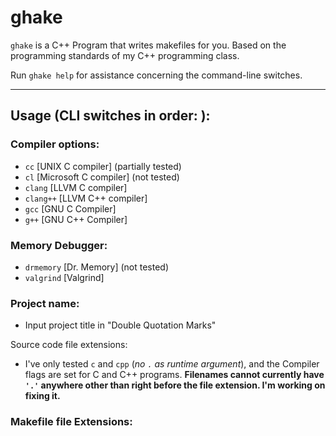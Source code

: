 # ghake
`ghake` is a C++ Program that writes makefiles for you. Based on the programming standards of my C++ programming class.

Run `ghake help` for assistance concerning the command-line switches.

---

## Usage (CLI switches in order: ): 
### Compiler options:
- `cc`      [UNIX C compiler] (partially tested)
- `cl`      [Microsoft C compiler] (not tested)
- `clang`   [LLVM C compiler]
- `clang++` [LLVM C++ compiler]
- `gcc`     [GNU C Compiler]
- `g++`     [GNU C++ Compiler]

### Memory Debugger: 
- `drmemory` [Dr. Memory] (not tested)
- `valgrind` [Valgrind]

### Project name:
- Input project title in "Double Quotation Marks"

Source code file extensions:
- I've only tested `c` and `cpp` (*no `.` as runtime argument*), and the Compiler flags are set for C and C++ programs. **Filenames cannot currently have `'.'` anywhere other than right before the file extension. I'm working on fixing it.**

### Makefile file Extensions:
- `yes` ('makefile' -> .gnu, .wcl, . clg, .unx  -- must be run through "`make -f makefile.###`")
- `no`  ('makefile')

### Diff File:
- `nodiff` will not inject a diff command
- Any other string (including `.txt`) will check for a file matching that name. It will also pipe the output of your program into that file when running make.

### Quiet mode?
- `on`  (Will not repeat the input values to affirm them)
- `off` (Will repeat the input values to affirm them)

---

## To compile from source: 
Download the latest release from the RELEASES folder, and simply run `make` from within the directory; this should generate all the necessary files -- Default compiler is g++ with ANSI C++ and all error flags set.

---

# FAQ:

Does this work on all operating systems?
> This *should* work on Windows, macOS, and Linux - you just need to have the right compilers installed.

Where does the name `ghake` come from? 
> Well, it's my name + `make`. Yes, very original, I know.

Couldn't you have made this with `make` or a scripting language like Perl or Python?
> Well, yes. This is more of a proof of concept than anything else. Plus I needed something to put on my crappy website heheh.

You could have literally even done this in bash. There's absolutely no reason for you to do this.
> First of all don't call me out like this, second of all, I know.

Cmake. Cmake exists.
> I KNOW! I'M AWARE! (check out cmake [here])

[here]: https://cmake.org/
